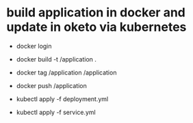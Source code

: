 # build application in docker and update in oketo via kubernetes
- docker login
- docker build -t <docker username>/application .
- docker tag <docker username>/application <docker username>/application
- docker push <docker username>/application
  
- kubectl apply -f deployment.yml
- kubectl apply -f service.yml
